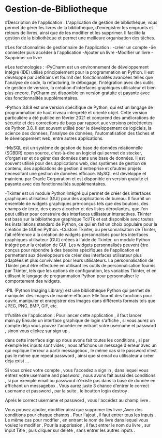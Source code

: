 # Gestion-de-Bibliotheque
#Description de l'application : 
L'application de gestion de bibliothèque, vous permet de gérer les livres de la bibliothèque, d'enregistrer les emprunts et retours de livres, 
ainsi que de les modifier et les supprimer. Il facilite la gestion de la bibliothèque et permet une meilleure organisation des tâches.

#Les fonctionnalités de gestionnaire de l'application :
  -créer un compte
  -Se connecter puis accéder à l'application
  -Ajouter un livre
  -Modifier un livre
  -Supprimer un livre 
  
#Les technologies :
  -PyCharm est un environnement de développement intégré (IDE) utilisé principalement pour la programmation en Python. Il est développé par JetBrains et 
  fournit des fonctionnalités avancées telles que l'analyse de code, la refactoring, le débogage, l'intégration avec des outils de gestion de version,
  la création d'interfaces graphiques utilisateur et bien plus encore. PyCharm est disponible en version gratuite et payante avec des fonctionnalités 
  supplémentaires.
  
  -Python 3.8.8 est une version spécifique de Python, qui est un langage de programmation de haut niveau interprété et orienté objet. Cette version 
  particulière a été publiée en février 2021 et comprend des améliorations de sécurité et des corrections de bugs par rapport aux versions précédentes
  de Python 3.8. Il est souvent utilisé pour le développement de logiciels, la science des données, l'analyse de données, l'automatisation des tâches 
  et le développement web, entre autres applications.
  
  -MySQL est un système de gestion de base de données relationnelle (SGBDR) open source, c'est-à-dire un logiciel qui permet de stocker, d'organiser et 
  de gérer des données dans une base de données. Il est souvent utilisé pour des applications web, des systèmes de gestion de contenu, des applications 
  de gestion d'entreprise et d'autres projets nécessitant une gestion de données efficace. MySQL est développé et maintenu par Oracle Corporation et est 
  disponible en version gratuite et payante avec des fonctionnalités supplémentaires.
  
  -Tkinter est un module Python intégré qui permet de créer des interfaces graphiques utilisateur (GUI) pour des applications de bureau. Il fournit un 
  ensemble de widgets graphiques pré-conçus tels que des boutons, des champs de texte, des cases à cocher et des listes déroulantes, que l'on peut utiliser 
  pour construire des interfaces utilisateur interactives. Tkinter est basé sur la bibliothèque graphique Tcl/Tk et est disponible avec toutes les 
  installations standard de Python, ce qui en fait un choix populaire pour la création de GUI en Python.
  -Custom Tkinter, ou personnalisation de Tkinter, fait référence à la création de widgets personnalisés pour les interfaces graphiques utilisateur (GUI) 
  créées à l'aide de Tkinter, un module Python intégré pour la création de GUI. Les widgets personnalisés peuvent être conçus pour répondre à des besoins 
  spécifiques de l'application et permettent aux développeurs de créer des interfaces utilisateur plus adaptées et plus conviviales pour leurs utilisateurs. 
  La personnalisation de Tkinter peut être effectuée en utilisant les outils de personnalisation fournis par Tkinter, tels que les options de configuration, 
  les variables Tkinter, et en utilisant le langage de programmation Python pour personnaliser le comportement des widgets.
  
  -PIL (Python Imaging Library) est une bibliothèque Python qui permet de manipuler des images de manière efficace. Elle fournit des fonctions pour ouvrir, 
  manipuler et enregistrer des images dans différents formats tels que JPEG, PNG, BMP, GIF, etc.
  

#l'utilité de l'application :
   Pour lancer cette application , il faut lancer main.py 
   Ensuite un interface graphique de login s'affiche , si vous aurez un compte déja vous pouvez l'accéder en entrant votre username et password , sinon
   vous clickez sur sign up .
   
   dans cette interface sign up nous avons fait toutes les conditions , si par exemple les inputs sont vides , nous affichons un message d'erreur avec un 
   qui explique l'erreur a partir messagebox , le même cas si le password n'est pas le même que repeat password , ainsi que si email ou utilisateur a créer 
   déja exist ...
   
   Si vous créez votre compte , vous l'accedez a sign in , dans lequel vous entrez votre username and password , nous avons fait aussi des conditions , si
   par exemple email ou password n'existe pas dans la base de donnée en affichant un messagebox . Vous aurez juste 3 chance d'entrer le correct username et 
   password , par la suite , le boutton login destroy .
   
   Aprés le correct username et password , vous l'accédez au champ livre .
   
   Vous pouvez ajouter, modifier ainsi que supprimer les livre ,Avec des conditions pour chaque champs .
   Pour l'ajout , il faut entrer tous les inputs .
   Le même cas pour modfier , en entrant le nom de livre dans lequel vous voulez le modifier .
   Pour la supprission , il faut entrer le nom du livre , sur input Title , puis cliquer sur delete , sans entrer les autres inputs .
   
 
  
  
  
  
  
  
  
